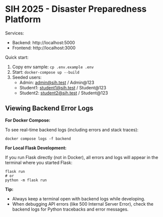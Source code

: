 # SIH 2025 - Disaster Preparedness Platform

Services:
- Backend: http://localhost:5000
- Frontend: http://localhost:3000

Quick start:
1) Copy env sample: `cp .env.example .env`
2) Start: `docker-compose up --build`
3) Seeded users:
   - Admin: admin@sih.test / Admin@123
   - Student1: student1@sih.test / Student@123
   - Student2: student2@sih.test / Student@123

## Viewing Backend Error Logs

**For Docker Compose:**

To see real-time backend logs (including errors and stack traces):

```
docker compose logs -f backend
```

**For Local Flask Development:**

If you run Flask directly (not in Docker), all errors and logs will appear in the terminal where you started Flask:

```
flask run
# or
python -m flask run
```

**Tip:**
- Always keep a terminal open with backend logs while developing.
- When debugging API errors (like 500 Internal Server Error), check the backend logs for Python tracebacks and error messages.

